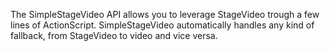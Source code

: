The SimpleStageVideo API allows you to leverage StageVideo trough a few lines of ActionScript. SimpleStageVideo automatically handles any kind of fallback, from StageVideo to video and vice versa.